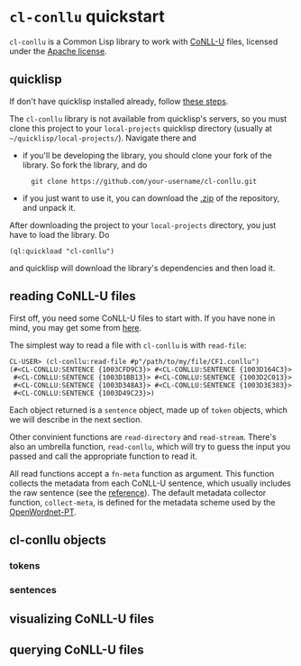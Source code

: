 # `cl-conllu` quickstart

<!-- a biblioteca funciona em outros compiladores além de sbcl? -->

`cl-conllu` is a Common Lisp library to work
with [CoNLL-U](http://universaldependencies.org/format.html) files,
licensed under
the [Apache license](http://www.apache.org/licenses/LICENSE-2.0).

## quicklisp

If don't have quicklisp installed already,
follow [these steps](https://www.quicklisp.org/beta/#installation).

The `cl-conllu` library is not available from quicklisp's servers, so
you must clone this project to your `local-projects` quicklisp
directory (usually at `~/quicklisp/local-projects/`). Navigate there
and

- if you'll be developing the library, you should clone your fork of
  the library. So fork the library, and do
  
		git clone https://github.com/your-username/cl-conllu.git

- if you just want to use it, you can download
  the [.zip](https://github.com/own-pt/cl-conllu/archive/master.zip)
  of the repository, and unpack it.

After downloading the project to your `local-projects` directory, you
just have to load the library. Do

	(ql:quickload "cl-conllu")

and quicklisp will download the library's dependencies and then load
it.

## reading CoNLL-U files

First off, you need some CoNLL-U files to start with. If you have none
in mind, you may get some from
[here](https://github.com/own-pt/bosque-UD/tree/master/documents).

The simplest way to read a file with `cl-conllu` is with `read-file`:

``` common-lisp
CL-USER> (cl-conllu:read-file #p"/path/to/my/file/CF1.conllu")
(#<CL-CONLLU:SENTENCE {1003CFD9C3}> #<CL-CONLLU:SENTENCE {1003D164C3}>
 #<CL-CONLLU:SENTENCE {1003D1BB13}> #<CL-CONLLU:SENTENCE {1003D2C013}>
 #<CL-CONLLU:SENTENCE {1003D348A3}> #<CL-CONLLU:SENTENCE {1003D3E383}>
 #<CL-CONLLU:SENTENCE {1003D49C23}>)
```

Each object returned is a `sentence` object, made up of `token`
objects, which we will describe in the next section.

Other convinient functions are `read-directory` and
`read-stream`. There's also an umbrella function, `read-conllu`, which
will try to guess the input you passed and call the appropriate
function to read it.

All read functions accept a `fn-meta` function as argument. This
function collects the metadata from each CoNLL-U sentence, which
usually includes the raw sentence (see
the [reference](http://universaldependencies.org/format.html)). The
default metadata collector function, `collect-meta`, is defined for
the metadata scheme used by
the [OpenWordnet-PT](http://wnpt.brlcloud.com/wn/).

## cl-conllu objects

<!-- see data.lisp -->

### tokens

<!-- what's the difference between tokens and mtokens? -->

### sentences

## visualizing CoNLL-U files

## querying CoNLL-U files

